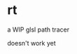 # rt 

a WIP glsl path tracer


doesn't work yet

<!-- ## Sources

https://www.youtube.com/watch?v=-FvAJmq8NvI

https://www.gsn-lib.org/docs/nodes/raytracing.php

https://github.com/knightcrawler25/GLSL-PathTracer

https://github.com/mmp/pbrt-v3

https://raytracing.github.io/books/RayTracingInOneWeekend.html

https://raytracing.github.io/books/RayTracingTheNextWeek.html -->